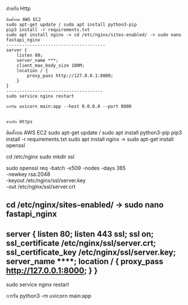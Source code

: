 สำหรับ Http
```
ติดตั้งบน AWS EC2
sudo apt-get update / sudo apt install python3-pip
pip3 install -r requirements.txt
sudo apt install nginx -> cd /etc/nginx/sites-enabled/ -> sudo nano fastapi_nginx
--------------------------------------
server {
    listen 80;
    server_name ***;
    client_max_body_size 100M;
    location / {
        proxy_pass http://127.0.0.1:8000;
    }
}
-------------------------------------
sudo service nginx restart

การรัน uvicorn main:app --host 0.0.0.0 --port 8000


สำหรับ Https
```
ติดตั้งบน AWS EC2
sudo apt-get update / sudo apt install python3-pip
pip3 install -r requirements.txt
sudo apt install nginx -> sudo apt-get install openssl 

cd /etc/nginx
sudo mkdir ssl 

sudo openssl req -batch -x509 -nodes -days 365 \
-newkey rsa:2048 \
-keyout /etc/nginx/ssl/server.key \
-out /etc/nginx/ssl/server.crt

cd /etc/nginx/sites-enabled/ -> sudo nano fastapi_nginx
--------------------------------------
server {
    listen 80;
    listen 443 ssl;
    ssl on;
    ssl_certificate /etc/nginx/ssl/server.crt;
    ssl_certificate_key /etc/nginx/ssl/server.key;
    server_name ****;
    location / {
        proxy_pass http://127.0.0.1:8000;
    }
}
-------------------------------------
sudo service nginx restart

การรัน
python3 -m uvicorn main:app 
